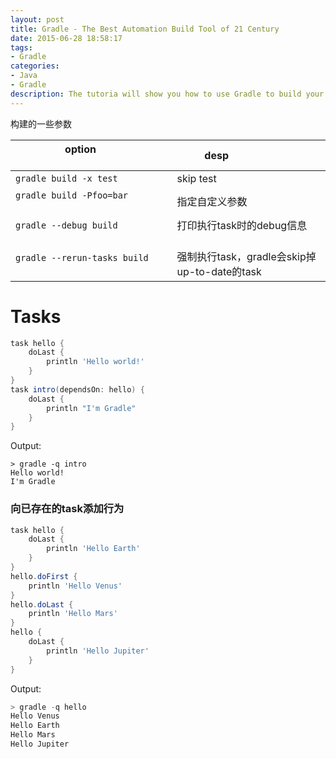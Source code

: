```yaml
---
layout: post
title: Gradle - The Best Automation Build Tool of 21 Century
date: 2015-06-28 18:58:17
tags:
- Gradle
categories: 
- Java
- Gradle
description: The tutoria will show you how to use Gradle to build your project.
---
```


构建的一些参数

|                    option                                        |   desp                                       | 
| ---------------------------------------------------------------- | -------------------------------------------- | 
| `gradle build -x test`                                           | skip test                                    |
| `gradle build -Pfoo=bar`                                         | 指定自定义参数                                  |
| `gradle --debug build`                                           | 打印执行task时的debug信息                       |
| `gradle --rerun-tasks build`                                     | 强制执行task，gradle会skip掉up-to-date的task    |


# Tasks

```groovy
task hello {
    doLast {
        println 'Hello world!'
    }
}
task intro(dependsOn: hello) {
    doLast {
        println "I'm Gradle"
    }
}
```

Output:

```
> gradle -q intro
Hello world!
I'm Gradle
```



### 向已存在的task添加行为
```groovy
task hello {
    doLast {
        println 'Hello Earth'
    }
}
hello.doFirst {
    println 'Hello Venus'
}
hello.doLast {
    println 'Hello Mars'
}
hello {
    doLast {
        println 'Hello Jupiter'
    }
}
```

Output:

```groovy
> gradle -q hello
Hello Venus
Hello Earth
Hello Mars
Hello Jupiter
```



